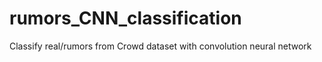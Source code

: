 # rumors_CNN_classification
Classify real/rumors from Crowd dataset with convolution neural network
